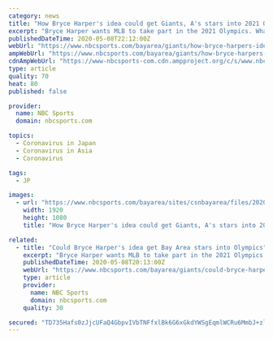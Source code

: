 ```yaml
---
category: news
title: "How Bryce Harper's idea could get Giants, A's stars into 2021 Olympics"
excerpt: "Bryce Harper wants MLB to take part in the 2021 Olympics. What would that look like for Bay Area baseball stars?"
publishedDateTime: 2020-05-08T22:12:00Z
webUrl: "https://www.nbcsports.com/bayarea/giants/how-bryce-harpers-idea-could-get-giants-stars-2021-olympics"
ampWebUrl: "https://www.nbcsports.com/bayarea/giants/how-bryce-harpers-idea-could-get-giants-stars-2021-olympics?amp"
cdnAmpWebUrl: "https://www-nbcsports-com.cdn.ampproject.org/c/s/www.nbcsports.com/bayarea/giants/how-bryce-harpers-idea-could-get-giants-stars-2021-olympics?amp"
type: article
quality: 70
heat: 80
published: false

provider:
  name: NBC Sports
  domain: nbcsports.com

topics:
  - Coronavirus in Japan
  - Coronavirus in Asia
  - Coronavirus

tags:
  - JP

images:
  - url: "https://www.nbcsports.com/bayarea/sites/csnbayarea/files/2020/05/08/giantsasolympicsusatsi.jpg"
    width: 1920
    height: 1080
    title: "How Bryce Harper's idea could get Giants, A's stars into 2021 Olympics"

related:
  - title: "Could Bryce Harper's idea get Bay Area stars into Olympics"
    excerpt: "Bryce Harper wants MLB to take part in the 2021 Olympics. What would that look like for Bay Area baseball stars?"
    publishedDateTime: 2020-05-08T20:13:00Z
    webUrl: "https://www.nbcsports.com/bayarea/giants/could-bryce-harpers-idea-get-bay-area-stars-olympics"
    type: article
    provider:
      name: NBC Sports
      domain: nbcsports.com
    quality: 30

secured: "TD735Hafs0zJjcUFaQ4GbpvIVbTNFfxlBk6G6xGkdYWSgEqmlWCRu6MmbJ+zlszBOehvX2zaZ2Bo21m98tHDrz8Bz6uDfITGaHj9mX6AM/gDihOJeAu/h6dZVDAEIFP4Ov0BX19VNF2Qu1nGQvj8jNtD/8f+LeRGwQEDtNq37Kc6je2BGAOjT7DL9mXj7bgT3dT3ri+KMp5TNrE4Ew457UW5+/msvIJYL6YrAJKeMAI3/iI2d3GtGmRBdRTe60/8VDyEJksAxVMj4qwbSmMS02YVIaI6p629nOvkByEGefo2Fi82Rit7MoLD+GfC/dIP;VQc6PmlM5yLxguuChggd2Q=="
---
```


